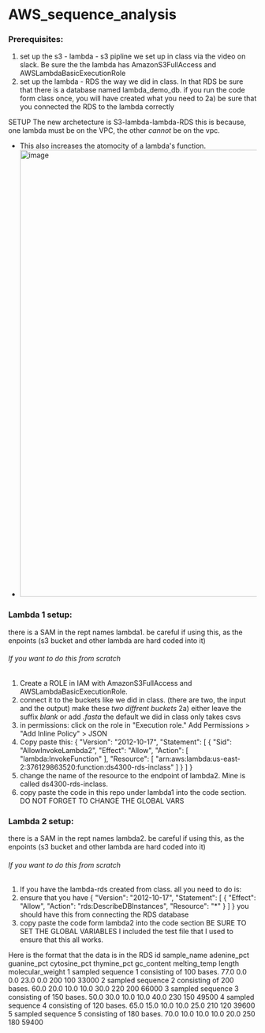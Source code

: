 # AWS_sequence_analysis

### Prerequisites: 
1) set up the s3 - lambda - s3 pipline we set up in class via the video on slack. Be sure the the lambda has AmazonS3FullAccess and AWSLambdaBasicExecutionRole
2) set up the lambda - RDS the way we did in class. In that RDS be sure that there is a database named lambda_demo_db. if you run the code form class once, you will have created what you need to
  2a) be sure that you connected the RDS to the lambda correctly

SETUP
The new archetecture is S3-lambda-lambda-RDS
this is because, one lambda must be on the VPC, the other *cannot* be on the vpc. 
- This also increases the atomocity of a lambda's function.
- <img width="904" alt="image" src="https://github.com/user-attachments/assets/258a5186-3942-4e9d-b169-3d5b1306b4fc" />


### Lambda 1 setup:
there is a SAM in the rept names lambda1. be careful if using this, as the enpoints (s3 bucket and other lambda are hard coded into it)
###### If you want to do this from scratch
1) Create a ROLE in IAM with AmazonS3FullAccess and AWSLambdaBasicExecutionRole.
2) connect it to the buckets like we did in class. (there are two, the input and the output) make these *two diffrent buckets*
   2a) either leave the suffix *blank* or add *.fasta* the default we did in class only takes csvs
3) in permissions: click on the role in "Execution role." Add Permissions > "Add Inline Policy" > JSON
4) Copy paste this: 
{
	"Version": "2012-10-17",
	"Statement": [
		{
			"Sid": "AllowInvokeLambda2",
			"Effect": "Allow",
			"Action": [
				"lambda:InvokeFunction"
			],
			"Resource": [
				"arn:aws:lambda:us-east-2:376129863520:function:ds4300-rds-inclass"
			]
		}
	]
}
5) change the name of the resource to the endpoint of lambda2. Mine is called ds4300-rds-inclass.
6) copy paste the code in this repo under lambda1 into the code section. DO NOT FORGET TO CHANGE THE GLOBAL VARS

### Lambda 2 setup:
there is a SAM in the rept names lambda2. be careful if using this, as the enpoints (s3 bucket and other lambda are hard coded into it)
###### If you want to do this from scratch
1) If you have the lambda-rds created from class. all you need to do is:
2) ensure that you have
{
    "Version": "2012-10-17",
    "Statement": [
        {
            "Effect": "Allow",
            "Action": "rds:DescribeDBInstances",
            "Resource": "*"
        }
    ]
}
you should have this from connecting the RDS database
3) copy paste the code form lambda2 into the code section BE SURE TO SET THE GLOBAL VARIABLES
I included the test file that I used to ensure that this all works.

Here is the format that the data is in the RDS
id	sample_name	adenine_pct	guanine_pct	cytosine_pct	thymine_pct	gc_content	melting_temp	length	molecular_weight
1	sampled sequence 1 consisting of 100 bases.	77.0	0.0	0.0	23.0	0.0	200	100	33000
2	sampled sequence 2 consisting of 200 bases.	60.0	20.0	10.0	10.0	30.0	220	200	66000
3	sampled sequence 3 consisting of 150 bases.	50.0	30.0	10.0	10.0	40.0	230	150	49500
4	sampled sequence 4 consisting of 120 bases.	65.0	15.0	10.0	10.0	25.0	210	120	39600
5	sampled sequence 5 consisting of 180 bases.	70.0	10.0	10.0	10.0	20.0	250	180	59400















